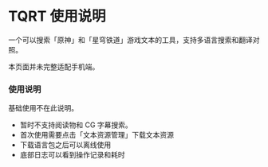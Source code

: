 # TQRT 使用说明

一个可以搜索「原神」和「星穹铁道」游戏文本的工具，支持多语言搜索和翻译对照。

本页面并未完整适配手机端。

### 使用说明

基础使用不在此说明。

- 暂时不支持阅读物和 CG 字幕搜索。
- 首次使用需要点击「文本资源管理」下载文本资源
- 下载语言包之后可以离线使用
- 底部日志可以看到操作记录和耗时
